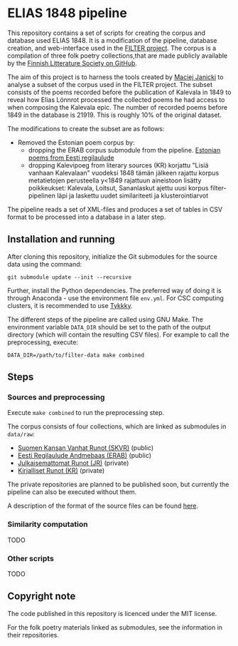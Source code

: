 # ELIAS 1848 pipeline

This repository contains a set of scripts for creating the corpus and
database used ELIAS 1848. It is a modification of the
pipeline, database creation, and web-interface used in the
[FILTER project](https://blogs.helsinki.fi/filter-project/).
The corpus is a compilation of three folk poetry collections,that
are made publicly available by the [Finnish Litterature Society on
GitHub](https://github.com/sks190).

The aim of this project is to harness the tools created by [Maciej
Janicki](https://github.com/maciejjan) to analyse a subset of the
corpus used in the FILTER project. The subset consists of the
poems recorded before the publication of Kalevala in 1849 to
reveal how Elias Lönnrot processed the collected poems he had access
to when composing the Kalevala epic. The number of recorded poems
before 1849 in the database is 21919. This is roughly 10% of the 
original dataset.

The modifications to create the subset are as follows:
- Removed the Estonian poem corpus by:
  - dropping the ERAB corpus submodule from the pipeline.
  [Estonian poems from Eesti regilaulude](https://github.com/rahvaluule/erab)
  - dropping Kalevipoeg from literary sources (KR)
korjattu "Lisiä vanhaan Kalevalaan" vuodeksi 1848
tämän jälkeen rajattu korpus metatietojen perusteella y<1849
rajattuun aineistoon lisätty poikkeukset: Kalevala, Loitsut, Sananlaskut
ajettu uusi korpus filter-pipelinen läpi ja laskettu uudet similariteeti ja klusterointiarvot


The pipeline reads a set of XML-files and produces a set of tables 
in CSV format to be processed into a database in a later step.

## Installation and running

After cloning this repository, initialize the Git submodules for the
source data using the command:
```
git submodule update --init --recursive
```

Further, install the Python dependencies. The preferred way of doing it
is through Anaconda - use the environment file `env.yml`. For CSC
computing clusters, it is recommended to use
[Tykkky](https://docs.csc.fi/computing/containers/tykky/).

The different steps of the pipeline are called using GNU Make. The
environment variable `DATA_DIR` should be set to the path of the output
directory (which will contain the resulting CSV files). For example to
call the preprocessing, execute:
```
DATA_DIR=/path/to/filter-data make combined
```

## Steps

### Sources and preprocessing

Execute `make combined` to run the preprocessing step.

The corpus consists of four collections, which are linked as submodules in
`data/raw`:
* [Suomen Kansan Vanhat Runot (SKVR)](https://github.com/sks190/SKVR) (public)
* [Eesti Regilaulude Andmebaas (ERAB)](https://github.com/rahvaluule/erab) (public)
* [Julkaisemattomat Runot (JR)](https://github.com/sks190/jr) (private)
* [Kirjalliset Runot (KR)](https://github.com/sks190/kr_FILTER) (private)

The private repositories are planned to be published soon, but currently
the pipeline can also be executed without them.

A description of the format of the source files can be found [here](./data/raw/README.md).

### Similarity computation

TODO

### Other scripts

TODO

## Copyright note

The code published in this repository is licenced under the MIT license.

For the folk poetry materials linked as submodules, see the information
in their repositories.
